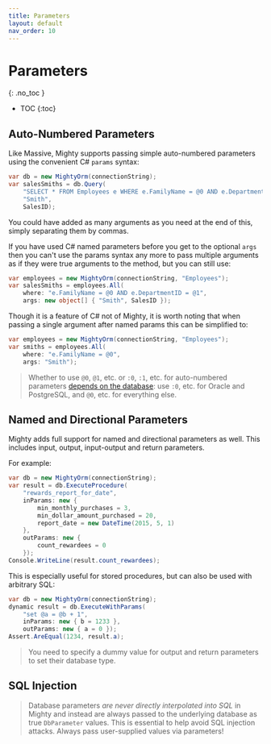 ```yaml
---
title: Parameters
layout: default
nav_order: 10
---
```


# Parameters
{: .no_toc }

- TOC
{:toc}

## Auto-Numbered Parameters

Like Massive, Mighty supports passing simple auto-numbered parameters using the convenient C# `params` syntax:

```c#
var db = new MightyOrm(connectionString);
var salesSmiths = db.Query(
    "SELECT * FROM Employees e WHERE e.FamilyName = @0 AND e.DepartmentID = @1",
    "Smith",
    SalesID);
```

You could have added as many arguments as you need at the end of this, simply separating them by commas.

If you have used C# named parameters before you get to the optional `args` then you can't use the params syntax any more to pass multiple arguments as if they were true arguments to the method, but you can still use:

```c#
var employees = new MightyOrm(connectionString, "Employees");
var salesSmiths = employees.All(
    where: "e.FamilyName = @0 AND e.DepartmentID = @1",
    args: new object[] { "Smith", SalesID });
```

Though it is a feature of C# not of Mighty, it is worth noting that when passing a single argument after named params this can be simplified to:

```c#
var employees = new MightyOrm(connectionString, "Employees");
var smiths = employees.All(
    where: "e.FamilyName = @0",
    args: "Smith");
```

> Whether to use `@0`, `@1`, etc. or `:0`, `:1`, etc. for auto-numbered parameters [depends on the database](supported-databases): use `:0`, etc. for Oracle and PostgreSQL, and `@0`, etc. for everything else.

## Named and Directional Parameters

Mighty adds full support for named and directional parameters as well. This includes input, output, input-output and return parameters.

For example:

```c#
var db = new MightyOrm(connectionString);
var result = db.ExecuteProcedure(
    "rewards_report_for_date",
    inParams: new {
        min_monthly_purchases = 3,
        min_dollar_amount_purchased = 20,
        report_date = new DateTime(2015, 5, 1)
    },
    outParams: new {
        count_rewardees = 0
    });
Console.WriteLine(result.count_rewardees);
```

This is especially useful for stored procedures, but can also be used with arbitrary SQL:

```c#
var db = new MightyOrm(connectionString);
dynamic result = db.ExecuteWithParams(
    "set @a = @b + 1",
    inParams: new { b = 1233 },
    outParams: new { a = 0 });
Assert.AreEqual(1234, result.a);
```

> You need to specify a dummy value for output and return parameters to set their database type.

## SQL Injection

> Database parameters *are never directly interpolated into SQL* in Mighty and instead are always passed to the underlying database as true `DbParameter` values. This is essential to help avoid SQL injection attacks. Always pass user-supplied values via parameters!
